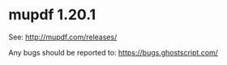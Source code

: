 # mupdf 1.20.1

See:
http://mupdf.com/releases/

Any bugs should be reported to:
https://bugs.ghostscript.com/
